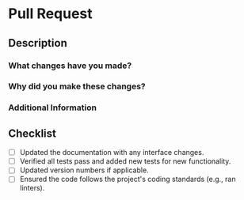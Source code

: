 # Pull Request

## Description
<!-- Describe the changes you made in this pull request. -->

### What changes have you made?
<!-- Explain the changes in detail. -->

### Why did you make these changes?
<!-- Provide the context or rationale behind the changes. -->

### Additional Information
<!-- Any other information that reviewers should know? -->

## Checklist
<!-- Ensure the following tasks are completed before submitting the PR: -->
- [ ] Updated the documentation with any interface changes.
- [ ] Verified all tests pass and added new tests for new functionality.
- [ ] Updated version numbers if applicable.
- [ ] Ensured the code follows the project's coding standards (e.g., ran linters).
